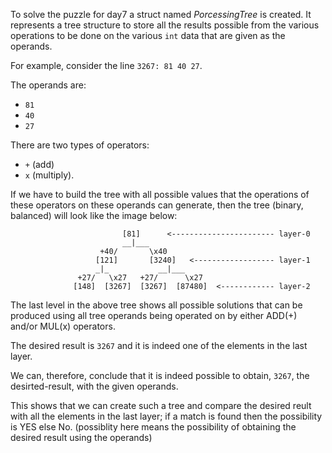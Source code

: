 To solve the puzzle for day7 a struct named _PorcessingTree_ is created.
It represents a tree structure to store all the results possible from the various operations to be done on the various `int` data that are given as the operands.

For example, consider the line `3267: 81 40 27`.

The operands are:
 - `81`
 - `40`
 - `27`

There are two types of operators:
 - `+` (add)
 - `x` (multiply).

If we have to build the tree with all possible values that the operations of these operators on these operands can generate,
then the tree (binary, balanced) will look like the image below:

<p>
                               
                             [81]      <----------------------- layer-0
                             __|___
                        +40/       \x40
                       [121]       [3240]   <------------------ layer-1
                       _|_           __|___
                   +27/   \x27   +27/      \x27
                  [148]  [3267]  [3267]  [87480]  <------------ layer-2
</p>

The last level in the above tree shows all possible solutions that can be produced using all tree operands being operated on by either ADD(+) and/or MUL(x) operators.

The desired result is `3267` and it is indeed one of the elements in the last layer. 

We can, therefore, conclude that it is indeed possible to obtain, `3267`, the desirted-result, with the given operands.

This shows that we can create such a tree and compare the desired reult with all the elements in the last layer;
if a match is found then the possibility is YES else No.
(possiblity here means the possibility of obtaining the desired result using the operands)

